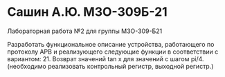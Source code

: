 # Сашин А.Ю. М3О-309Б-21
Лабораторная работа №2 для группы М3О-309-Б21

Разработать функциональное описание устройства, работающего по протоколу APB и реализующего следующие функции в соответствии с вариантом:
21. Возврат значений tan x для значений с шагом pi/4. (необходимо реализовать контрольный регистр, выходной регистр.)